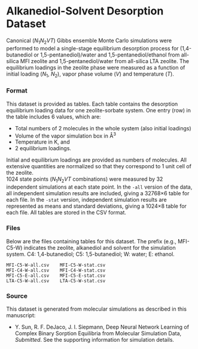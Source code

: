 # Alkanediol-Solvent Desorption Dataset

Canonical (*N*<sub>1</sub>*N*<sub>2</sub>*VT*) Gibbs ensemble Monte Carlo simulations were performed to model a single-stage equilibrium desorption process for (1,4-butanediol or 1,5-pentanediol)/water and 1,5-pentanediol/ethanol from all-silica MFI zeolite and 1,5-pentanediol/water from all-silica LTA zeolite. The equilibrium loadings in the zeolite phase were measured as a function of initial loading (*N*<sub>1</sub>, *N*<sub>2</sub>), vapor phase volume (*V*) and temperature (*T*).

### Format
This dataset is provided as tables. Each table contains the desorption equilibrium loading data for one zeolite-sorbate system. One entry (row) in the table includes 6 values, which are:
 * Total numbers of 2 molecules in the whole system (also initial loadings)
 * Volume of the vapor simulation box in Å<sup>3</sup>
 * Temperature in K, and 
 * 2 equilibrium loadings.

Initial and equilibrium loadings are provided as numbers of molecules. All extensive quantities are normalized so that they correspond to 1 unit cell of the zeolite.  
1024 state points (*N*<sub>1</sub>*N*<sub>2</sub>*VT* combinations) were measured by 32 independent simulations at each state point. In the <code>-all</code> version of the data, all independent simulation results are included, giving a 32768×6 table for each file. In the <code>-stat</code> version, independent simulation results are represented as means and standard deviations, giving a 1024×8 table for each file. All tables are stored in the CSV format.

### Files
Below are the files containing tables for this dataset. The prefix (e.g., MFI-C5-W) indicates the zeolite, alkanediol and solvent for the simulation system. C4: 1,4-butanediol; C5: 1,5-butanediol; W: water; E: ethanol.
```
MFI-C5-W-all.csv	MFI-C5-W-stat.csv
MFI-C4-W-all.csv	MFI-C4-W-stat.csv
MFI-C5-E-all.csv	MFI-C5-E-stat.csv
LTA-C5-W-all.csv	LTA-C5-W-stat.csv
```

### Source
This dataset is generated from molecular simulations as described in this manuscript: 
* Y. Sun, R. F. DeJaco, J. I. Siepmann, Deep Neural Network Learning of Complex Binary Sorption Equilibria from Molecular Simulation Data, *Submitted*. 
See the supporting information for simulation details.
